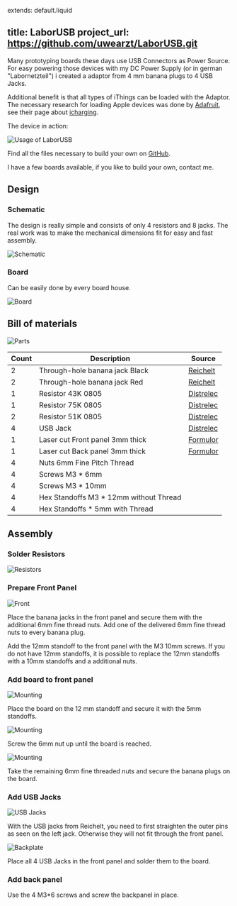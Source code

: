extends: default.liquid

title: LaborUSB
project_url: https://github.com/uwearzt/LaborUSB.git
---

Many prototyping boards these days use USB Connectors as Power Source. For easy powering those devices with my DC Power Supply (or in german "Labornetzteil") i created a adaptor from 4 mm banana plugs to 4 USB Jacks.

Additional benefit is that all types of iThings can be loaded with the Adaptor. The necessary research for loading Apple devices was done by [Adafruit](http://www.adafruit.com), see their page about [icharging](http://learn.adafruit.com/minty-boost/icharging).

The device in action:

![Usage of LaborUSB](LaborUSB_Usage.jpg)

Find all the files necessary to build your own on [GitHub](https://github.com/uwearzt/LaborUSB.git).

I have a few boards available, if you like to build your own, contact me.

<!-- more -->

## Design

### Schematic

The design is really simple and consists of only 4 resistors and 8 jacks. The real work was to make the mechanical dimensions fit for easy and fast assembly.

![Schematic](LaborUSB_Schematic.png)

### Board

Can be easily done by every board house.

![Board](LaborUSB_Board.png)

## Bill of materials

![Parts](LaborUSB_Parts.jpg)

<table>
	<thead>
		<tr><th>Count</th><th>Description</th><th>Source</th></tr>
	</thead>
	<tbody>
		<tr><td>2</td><td>Through-hole banana jack Black</td><td><a href="http://www.reichelt.de">Reichelt</a></td></tr>
		<tr><td>2</td><td>Through-hole banana jack Red</td><td><a href="http://www.reichelt.de">Reichelt</a></td></tr>
		<tr><td>1</td><td>Resistor 43K 0805</td><td><a href="https://www.distrelec.de">Distrelec</a></td></tr>
		<tr><td>1</td><td>Resistor 75K 0805</td><td><a href="https://www.distrelec.de">Distrelec</a></td></tr>
		<tr><td>2</td><td>Resistor 51K 0805</td><td><a href="https://www.distrelec.de">Distrelec</a></td></tr>
		<tr><td>4</td><td>USB Jack</td><td><a href="https://www.distrelec.de">Distrelec</a></td></tr>
		<tr><td>1</td><td>Laser cut Front panel 3mm thick</td><td><a href="http://www.formulor.de">Formulor</a></td></tr>
		<tr><td>1</td><td>Laser cut Back panel 3mm thick</td><td><a href="http://www.formulor.de">Formulor</a></td></tr>
		<tr><td>4</td><td>Nuts 6mm Fine Pitch Thread</td><td></td></tr>
		<tr><td>4</td><td>Screws M3 * 6mm</td><td></td></tr>
		<tr><td>4</td><td>Screws M3 * 10mm</td><td></td></tr>
		<tr><td>4</td><td>Hex Standoffs M3 * 12mm without Thread</td><td></td></tr>
		<tr><td>4</td><td>Hex Standoffs * 5mm with Thread</td><td></td></tr>
	</tbody>
</table>

## Assembly

### Solder Resistors

![Resistors](LaborUSB_Resistors.jpg)

### Prepare Front Panel
![Front](LaborUSB_Front.jpg)

Place the banana jacks in the front panel and secure them with the additional 6mm fine thread nuts. Add one of the delivered 6mm fine thread nuts to every banana plug.

Add the 12mm standoff to the front panel with the M3 10mm screws. If you do not have 12mm standoffs, it is possible to replace the 12mm standoffs with a 10mm standoffs and a additional nuts.

### Add board to front panel

![Mounting](LaborUSB_BoardMount1.jpg)

Place the board on the 12 mm standoff and secure it with the 5mm standoffs.

![Mounting](LaborUSB_BoardMount2.jpg)

Screw the 6mm nut up until the board is reached.

![Mounting](LaborUSB_BoardMount3.jpg)

Take the remaining 6mm fine threaded nuts and secure the banana plugs on the board.

### Add USB Jacks

![USB Jacks](LaborUSB_USBJack.jpg)

With the USB jacks from Reichelt, you need to first straighten the outer pins as seen on the left jack. Otherwise they will not fit through the front panel.

![Backplate](LaborUSB_Backplate.jpg)

Place all 4 USB Jacks in the front panel and solder them to the board.

### Add back panel

Use the 4 M3*6 screws and screw the backpanel in place.
